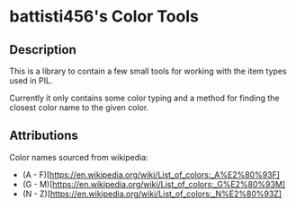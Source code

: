 # battisti456's Color Tools

## Description

This is a library to contain a few small tools for working with the item types used in PIL.

Currently it only contains some color typing and a method for finding the closest color name to the given color.

## Attributions

Color names sourced from wikipedia:
 - (A - F)[https://en.wikipedia.org/wiki/List_of_colors:_A%E2%80%93F]
 - (G - M)[https://en.wikipedia.org/wiki/List_of_colors:_G%E2%80%93M]
 - (N - Z)[https://en.wikipedia.org/wiki/List_of_colors:_N%E2%80%93Z]
